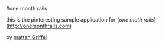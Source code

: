 #one month rails

this is the pinteresting sample application for
{*one moth rails*}(http://onemonthrails.com)

by [mattan Griffel](http://mattangriffel.com)